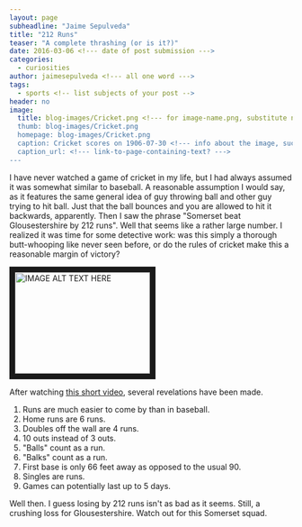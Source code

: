 ```yaml
---
layout: page
subheadline: "Jaime Sepulveda"
title: "212 Runs"
teaser: "A complete thrashing (or is it?)"
date: 2016-03-06 <!--- date of post submission --->
categories:
  - curiosities
author: jaimesepulveda <!--- all one word --->
tags:
  - sports <!-- list subjects of your post -->
header: no
image:
  title: blog-images/Cricket.png <!--- for image-name.png, substitute name you've given your image file --->
  thumb: blog-images/Cricket.png
  homepage: blog-images/Cricket.png
  caption: Cricket scores on 1906-07-30 <!--- info about the image, such as date of issue --->
  caption_url: <!--- link-to-page-containing-text? --->
---
```

I have never watched a game of cricket in my life, but I had always assumed it was somewhat similar to baseball. A reasonable assumption I would say, as it features the same general idea of guy throwing ball and other guy trying to hit ball. Just that the ball bounces and you are allowed to hit it backwards, apparently. Then I saw the phrase "Somerset beat Glousestershire by 212 runs". Well that seems like a rather large number. I realized it was time for some detective work: was this simply a thorough butt-whooping like never seen before, or do the rules of cricket make this a reasonable margin of victory? 

<a href="http://www.youtube.com/watch?feature=player_embedded&v=AqtpNkMvj5Y
" target="_blank"><img src="http://img.youtube.com/vi/AqtpNkMvj5Y/0.jpg" 
alt="IMAGE ALT TEXT HERE" width="240" height="180" border="10" /></a>

After watching [this short video](https://www.youtube.com/watch?feature=player_embedded&v=AqtpNkMvj5Y), several revelations have been made. 

1. Runs are much easier to come by than in baseball.
2. Home runs are 6 runs.
3. Doubles off the wall are 4 runs.
4. 10 outs instead of 3 outs. 
5. "Balls" count as a run.
6. "Balks" count as a run.
7. First base is only 66 feet away as opposed to the usual 90.
8. Singles are runs. 
9. Games can potentially last up to 5 days.

Well then. I guess losing by 212 runs isn't as bad as it seems. Still, a crushing loss for Glousestershire. Watch out for this Somerset squad.

